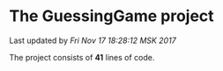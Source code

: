 # The GuessingGame project

Last updated by *Fri Nov 17 18:28:12 MSK 2017*

The project consists of **41** lines of code.
